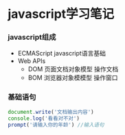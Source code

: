 # javascript学习笔记

### javascript组成
- ECMAScript javascript语言基础
- Web APIs
    - DOM 页面文档对象模型 操作文档
    - BOM 浏览器对象模模型 操作窗口
### 基础语句
```js
document.write('文档输出内容')
console.log('看看对不对')
prompt('请输入你的年龄') //输入语句
```

